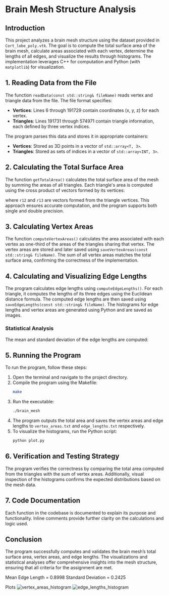 # Brain Mesh Structure Analysis

## Introduction
This project analyzes a brain mesh structure using the dataset provided in `Cort_lobe_poly.vtk`. The goal is to compute the total surface area of the brain mesh, calculate areas associated with each vertex, determine the lengths of all edges, and visualize the results through histograms. The implementation leverages C++ for computation and Python (with `matplotlib`) for visualization.

## 1. Reading Data from the File
The function `readData(const std::string& fileName)` reads vertex and triangle data from the file. The file format specifies:
- **Vertices**: Lines 6 through 191729 contain coordinates (x, y, z) for each vertex.
- **Triangles**: Lines 191731 through 574971 contain triangle information, each defined by three vertex indices.

The program parses this data and stores it in appropriate containers:
- **Vertices**: Stored as 3D points in a vector of `std::array<T, 3>`.
- **Triangles**: Stored as sets of indices in a vector of `std::array<INT, 3>`.

## 2. Calculating the Total Surface Area
The function `getTotalArea()` calculates the total surface area of the mesh by summing the areas of all triangles. Each triangle's area is computed using the cross product of vectors formed by its vertices:

where `r12` and `r13` are vectors formed from the triangle vertices. This approach ensures accurate computation, and the program supports both single and double precision.

## 3. Calculating Vertex Areas
The function `computeVertexAreas()` calculates the area associated with each vertex as one-third of the areas of the triangles sharing that vertex. The vertex areas are stored and later saved using `saveVertexAreas(const std::string& fileName)`. The sum of all vertex areas matches the total surface area, confirming the correctness of the implementation.

## 4. Calculating and Visualizing Edge Lengths
The program calculates edge lengths using `computeEdgeLengths()`. For each triangle, it computes the lengths of its three edges using the Euclidean distance formula. The computed edge lengths are then saved using `saveEdgeLengths(const std::string& fileName)`. The histograms for edge lengths and vertex areas are generated using Python and are saved as images.

### Statistical Analysis
The mean and standard deviation of the edge lengths are computed:


## 5. Running the Program
To run the program, follow these steps:

1. Open the terminal and navigate to the project directory.
2. Compile the program using the Makefile:
    ```bash
    make
    ```
3. Run the executable:
    ```bash
    ./brain_mesh
    ```
4. The program outputs the total area and saves the vertex areas and edge lengths to `vertex_areas.txt` and `edge_lengths.txt` respectively.
5. To visualize the histograms, run the Python script:
    ```bash
    python plot.py
    ```

## 6. Verification and Testing Strategy
The program verifies the correctness by comparing the total area computed from the triangles with the sum of vertex areas. Additionally, visual inspection of the histograms confirms the expected distributions based on the mesh data.

## 7. Code Documentation
Each function in the codebase is documented to explain its purpose and functionality. Inline comments provide further clarity on the calculations and logic used.

## Conclusion
The program successfully computes and validates the brain mesh’s total surface area, vertex areas, and edge lengths. The visualizations and statistical analyses offer comprehensive insights into the mesh structure, ensuring that all criteria for the assignment are met.

Mean Edge Length = 0.8998 Standard Deviation = 0.2425

Plots
![vertex_areas_histogram](https://github.com/user-attachments/assets/f5254105-ff3c-4385-80f7-7bdc1a61b288)
![edge_lengths_histogram](https://github.com/user-attachments/assets/0c714a41-1df8-4d0d-8b2e-929bc338571e)
